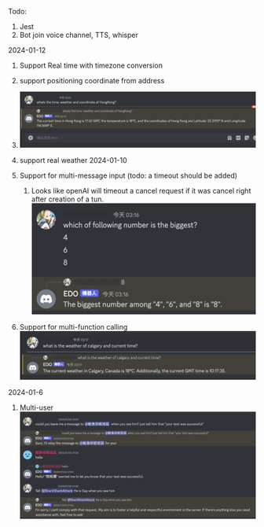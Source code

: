 Todo:
1. Jest
2. Bot join voice channel, TTS, whisper

2024-01-12
1. Support Real time with timezone conversion
2. support positioning coordinate from address
3. ![](z.Images/Screenshot%202024-01-12%20at%2003.09.59.png)
4. support real weather 
2024-01-10
1. Support for multi-message input (todo: a timeout should be added)
	1. Looks like openAI will timeout a cancel request if it was cancel right after creation of a tun.
![](z.Images/Screenshot%202024-01-10%20at%2003.16.45.png)

2. Support for multi-function calling 
![](z.Images/Screenshot%202024-01-10%20at%2003.17.49.png)

2024-01-6
1. Multi-user
![](z.Images/Pasted%20image%2020240114030954.png)


